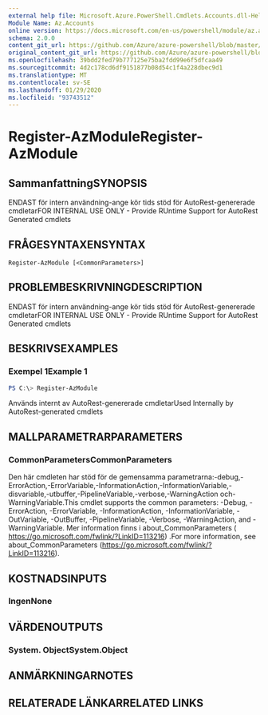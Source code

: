 ```yaml
---
external help file: Microsoft.Azure.PowerShell.Cmdlets.Accounts.dll-Help.xml
Module Name: Az.Accounts
online version: https://docs.microsoft.com/en-us/powershell/module/az.accounts/register-azmodule
schema: 2.0.0
content_git_url: https://github.com/Azure/azure-powershell/blob/master/src/Accounts/Accounts/help/Register-AzModule.md
original_content_git_url: https://github.com/Azure/azure-powershell/blob/master/src/Accounts/Accounts/help/Register-AzModule.md
ms.openlocfilehash: 39bdd2fed79b777125e75ba2fdd99e6f5dfcaa49
ms.sourcegitcommit: 4d2c178cd6df9151877b08d54c1f4a228dbec9d1
ms.translationtype: MT
ms.contentlocale: sv-SE
ms.lasthandoff: 01/29/2020
ms.locfileid: "93743512"
---
```

# <span data-ttu-id="7b3f8-101">Register-AzModule</span><span class="sxs-lookup"><span data-stu-id="7b3f8-101">Register-AzModule</span></span>

## <span data-ttu-id="7b3f8-102">Sammanfattning</span><span class="sxs-lookup"><span data-stu-id="7b3f8-102">SYNOPSIS</span></span>
<span data-ttu-id="7b3f8-103">ENDAST för intern användning-ange kör tids stöd för AutoRest-genererade cmdletar</span><span class="sxs-lookup"><span data-stu-id="7b3f8-103">FOR INTERNAL USE ONLY - Provide RUntime Support for AutoRest Generated cmdlets</span></span>

## <span data-ttu-id="7b3f8-104">FRÅGESYNTAXEN</span><span class="sxs-lookup"><span data-stu-id="7b3f8-104">SYNTAX</span></span>

```
Register-AzModule [<CommonParameters>]
```

## <span data-ttu-id="7b3f8-105">PROBLEMBESKRIVNING</span><span class="sxs-lookup"><span data-stu-id="7b3f8-105">DESCRIPTION</span></span>
<span data-ttu-id="7b3f8-106">ENDAST för intern användning-ange kör tids stöd för AutoRest-genererade cmdletar</span><span class="sxs-lookup"><span data-stu-id="7b3f8-106">FOR INTERNAL USE ONLY - Provide RUntime Support for AutoRest Generated cmdlets</span></span>

## <span data-ttu-id="7b3f8-107">BESKRIVS</span><span class="sxs-lookup"><span data-stu-id="7b3f8-107">EXAMPLES</span></span>

### <span data-ttu-id="7b3f8-108">Exempel 1</span><span class="sxs-lookup"><span data-stu-id="7b3f8-108">Example 1</span></span>
```powershell
PS C:\> Register-AzModule
```

<span data-ttu-id="7b3f8-109">Används internt av AutoRest-genererade cmdletar</span><span class="sxs-lookup"><span data-stu-id="7b3f8-109">Used Internally by AutoRest-generated cmdlets</span></span>

## <span data-ttu-id="7b3f8-110">MALLPARAMETRAR</span><span class="sxs-lookup"><span data-stu-id="7b3f8-110">PARAMETERS</span></span>

### <span data-ttu-id="7b3f8-111">CommonParameters</span><span class="sxs-lookup"><span data-stu-id="7b3f8-111">CommonParameters</span></span>
<span data-ttu-id="7b3f8-112">Den här cmdleten har stöd för de gemensamma parametrarna:-debug,-ErrorAction,-ErrorVariable,-InformationAction,-InformationVariable,-disvariable,-utbuffer,-PipelineVariable,-verbose,-WarningAction och-WarningVariable.</span><span class="sxs-lookup"><span data-stu-id="7b3f8-112">This cmdlet supports the common parameters: -Debug, -ErrorAction, -ErrorVariable, -InformationAction, -InformationVariable, -OutVariable, -OutBuffer, -PipelineVariable, -Verbose, -WarningAction, and -WarningVariable.</span></span>
<span data-ttu-id="7b3f8-113">Mer information finns i about_CommonParameters ( https://go.microsoft.com/fwlink/?LinkID=113216) .</span><span class="sxs-lookup"><span data-stu-id="7b3f8-113">For more information, see about_CommonParameters (https://go.microsoft.com/fwlink/?LinkID=113216).</span></span>

## <span data-ttu-id="7b3f8-114">KOSTNADS</span><span class="sxs-lookup"><span data-stu-id="7b3f8-114">INPUTS</span></span>

### <span data-ttu-id="7b3f8-115">Ingen</span><span class="sxs-lookup"><span data-stu-id="7b3f8-115">None</span></span>

## <span data-ttu-id="7b3f8-116">VÄRDEN</span><span class="sxs-lookup"><span data-stu-id="7b3f8-116">OUTPUTS</span></span>

### <span data-ttu-id="7b3f8-117">System. Object</span><span class="sxs-lookup"><span data-stu-id="7b3f8-117">System.Object</span></span>
## <span data-ttu-id="7b3f8-118">ANMÄRKNINGAR</span><span class="sxs-lookup"><span data-stu-id="7b3f8-118">NOTES</span></span>

## <span data-ttu-id="7b3f8-119">RELATERADE LÄNKAR</span><span class="sxs-lookup"><span data-stu-id="7b3f8-119">RELATED LINKS</span></span>
